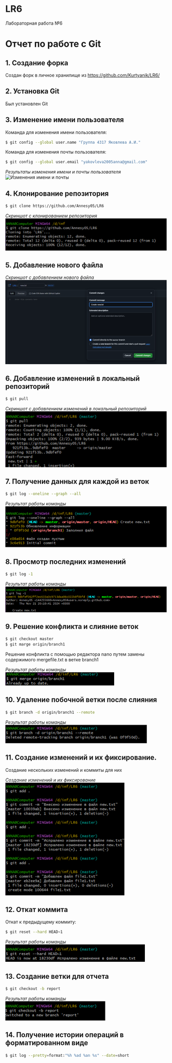 # LR6
Лабораторная работа №6
# Отчет по работе с Git

## 1. Создание форка
Создан форк в личное хранилище из https://github.com/Kurtyanik/LR6/

## 2. Установка Git
Был установлен Git

## 3. Изменение имени пользователя
Команда для изменения имени пользователя:

```bash
$ git config --global user.name "Группа 4317 Яковлева А.И."
```
Команда для изменения почты пользователя:

```bash
$ git config --global user.email "yakovleva2005anna@gmail.com"
```
*Результаты изменения имени и почты пользователя*  
![Изменения имени и почты](./screenshots/pic1.jpg)

## 4. Клонирование репозитория

```bash
$ git clone https://github.com/Annesy05/LR6
```
*Скриншот с клонированием репозитория*
![Клонирование репозитория](./screenshots/pic2.png)

## 5. Добавление нового файла

*Скриншот с добавлением нового файла*
![Добавление нового файла](./screenshots/pic3.png)

## 6. Добавление изменений в локальный репозиторий

```bash
$ git pull
```
*Скриншот с добавлением изменений в локальный репозиторий*
![Добавление изменений](./screenshots/pic4.png)

## 7. Получение данных для каждой из веток

```bash
$ git log --oneline --graph --all
```

*Результат работы команды*
![Данные из веток](./screenshots/pic5.png)

## 8. Просмотр последних изменений

```bash
$ git log -1
```

*Результат работы команды*
![Последние изменения](./screenshots/pic6.png)

## 9. Решение конфликта и слияние веток

```bash
$ git checkout master
$ git marge origin/branch1
```
Решение конфликта с помощью редактора nano путем замены содержимого mergefile.txt в ветке branch1

*Результат работы команды*
![Cлияние веток](./screenshots/pic7.png)

## 10. Удаление побочной ветки после слияния

```bash
$ git branch -d origin/branch1 --remote
```
*Результат работы команды*
![Удаление побочной ветки](./screenshots/pic8.png)

## 11. Создание изменений и их фиксирование.

Создание нескольких изменений и коммиты для них

*Создание изменений и их фиксирование*
![Изменения и их фиксирование](./screenshots/pic9.png)


## 12. Откат коммита

Откат к предыдущему коммиту:

```bash
$ git reset --hard HEAD~1
```
*Результат работы команды*
![Откат к предыдущему коммиту](./screenshots/pic10.png)

## 13. Создание ветки для отчета

```bash
$ git checkout -b report
```
*Результат работы команды*
![Создание ветки](./screenshots/pic11.png)

## 14. Получение истории операций в форматированном виде

```bash
$ git log --pretty=format:"%h %ad %an %s" --date=short
```